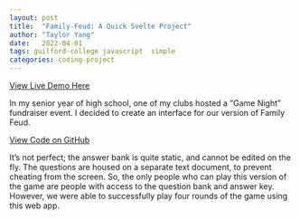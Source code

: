 ```yaml
---
layout: post
title:  "Family-Feud: A Quick Svelte Project"
author: "Taylor Yang"
date:   2022-04-01
tags: guilford-college javascript  simple
categories: coding-project
---
```


[View Live Demo Here](https://family-feud-hosa.vercel.app/?q=1)

In my senior year of high school, one of my clubs hosted a “Game Night” fundraiser event.
I decided to create an interface for our version of Family Feud.

[View Code on GitHub](https://github.com/tayleyi/family-feud)

It’s not perfect; the answer bank is quite static, and cannot be edited on the fly.
The questions are housed on a separate text document, to prevent cheating from the screen.
So, the only people who can play this version of the game are people with access to the question bank and answer key. 
However, we were able to successfully play four rounds of the game using this web app.